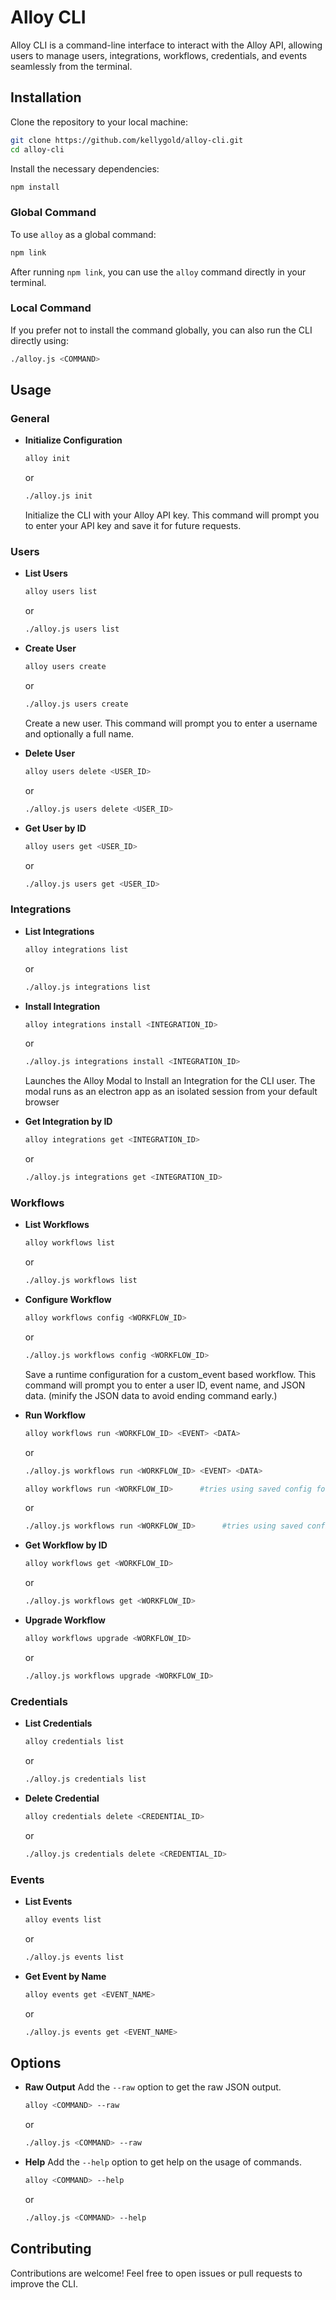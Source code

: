 # Alloy CLI

Alloy CLI is a command-line interface to interact with the Alloy API, allowing users to manage users, integrations, workflows, credentials, and events seamlessly from the terminal.

## Installation

Clone the repository to your local machine:

```bash
git clone https://github.com/kellygold/alloy-cli.git
cd alloy-cli
```

Install the necessary dependencies:

```bash
npm install
```

### Global Command

To use `alloy` as a global command:

```bash
npm link
```

After running `npm link`, you can use the `alloy` command directly in your terminal.

### Local Command

If you prefer not to install the command globally, you can also run the CLI directly using:

```bash
./alloy.js <COMMAND>
```

## Usage

### General

- **Initialize Configuration**
  ```bash
  alloy init
  ```
  or
  ```bash
  ./alloy.js init
  ```
  Initialize the CLI with your Alloy API key. This command will prompt you to enter your API key and save it for future requests.

### Users

- **List Users**
  ```bash
  alloy users list
  ```
  or
  ```bash
  ./alloy.js users list
  ```

- **Create User**
  ```bash
  alloy users create
  ```
  or
  ```bash
  ./alloy.js users create
  ```
  Create a new user. This command will prompt you to enter a username and optionally a full name.

- **Delete User**
  ```bash
  alloy users delete <USER_ID>
  ```
  or
  ```bash
  ./alloy.js users delete <USER_ID>
  ```

- **Get User by ID**
  ```bash
  alloy users get <USER_ID>
  ```
  or
  ```bash
  ./alloy.js users get <USER_ID>
  ```

### Integrations

- **List Integrations**
  ```bash
  alloy integrations list
  ```
  or
  ```bash
  ./alloy.js integrations list
  ```

- **Install Integration**
  ```bash
  alloy integrations install <INTEGRATION_ID>
  ```
  or
  ```bash
  ./alloy.js integrations install <INTEGRATION_ID>
  ```
  Launches the Alloy Modal to Install an Integration for the CLI user. The modal runs as an electron app as an isolated session from your default browser

- **Get Integration by ID**
  ```bash
  alloy integrations get <INTEGRATION_ID>
  ```
  or
  ```bash
  ./alloy.js integrations get <INTEGRATION_ID>
  ```

### Workflows

- **List Workflows**
  ```bash
  alloy workflows list
  ```
  or
  ```bash
  ./alloy.js workflows list
  ```

- **Configure Workflow**
  ```bash
  alloy workflows config <WORKFLOW_ID>
  ```
  or
  ```bash
  ./alloy.js workflows config <WORKFLOW_ID>
  ```
  Save a runtime configuration for a custom_event based workflow. This command will prompt you to enter a user ID, event name, and JSON data. (minify the JSON data to avoid ending command early.)

- **Run Workflow**
  ```bash
  alloy workflows run <WORKFLOW_ID> <EVENT> <DATA>
  ```
  or
  ```bash
  ./alloy.js workflows run <WORKFLOW_ID> <EVENT> <DATA>
  ```
  ```bash
  alloy workflows run <WORKFLOW_ID>      #tries using saved config for workflowID from `workflows config`
  ```
  or
  ```bash
  ./alloy.js workflows run <WORKFLOW_ID>      #tries using saved config for workflowID from `workflows config`
  ```

- **Get Workflow by ID**
  ```bash
  alloy workflows get <WORKFLOW_ID>
  ```
  or
  ```bash
  ./alloy.js workflows get <WORKFLOW_ID>
  ```

- **Upgrade Workflow**
  ```bash
  alloy workflows upgrade <WORKFLOW_ID>
  ```
  or
  ```bash
  ./alloy.js workflows upgrade <WORKFLOW_ID>
  ```

### Credentials

- **List Credentials**
  ```bash
  alloy credentials list
  ```
  or
  ```bash
  ./alloy.js credentials list
  ```

- **Delete Credential**
  ```bash
  alloy credentials delete <CREDENTIAL_ID>
  ```
  or
  ```bash
  ./alloy.js credentials delete <CREDENTIAL_ID>
  ```

### Events

- **List Events**
  ```bash
  alloy events list
  ```
  or
  ```bash
  ./alloy.js events list
  ```

- **Get Event by Name**
  ```bash
  alloy events get <EVENT_NAME>
  ```
  or
  ```bash
  ./alloy.js events get <EVENT_NAME>
  ```

## Options

- **Raw Output**
  Add the `--raw` option to get the raw JSON output.
  ```bash
  alloy <COMMAND> --raw
  ```
  or
  ```bash
  ./alloy.js <COMMAND> --raw
  ```

- **Help**
  Add the `--help` option to get help on the usage of commands.
  ```bash
  alloy <COMMAND> --help
  ```
  or
  ```bash
  ./alloy.js <COMMAND> --help
  ```

## Contributing

Contributions are welcome! Feel free to open issues or pull requests to improve the CLI.
